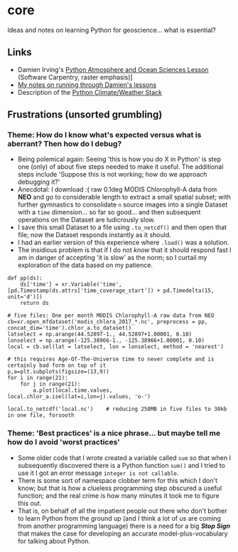 # core

Ideas and notes on learning Python for geoscience... what is essential? 

## Links

* Damien Irving's [Python Atmosphere and Ocean Sciences Lesson](https://carpentrieslab.github.io/python-aos-lesson/)
(Software Carpentry, raster emphasis)]
* [My notes on running through Damien's lessons](http://github.com/pangeo-data/education-material/pedagogy/README.md)
* Description of the [Python Climate/Weather Stack](https://drclimate.wordpress.com/2016/10/04/the-weatherclimate-python-stack/)


## Frustrations (unsorted grumbling)

### Theme: How do I know what's expected versus what is aberrant? Then how do I debug?
- Being polemical again: Seeing 'this is how you do X in Python' is step one (only) of about five steps
needed to make it useful. The additional steps include 'Suppose this is not working; how do we approach
debugging it?'
- Anecdotal: I download :( raw 0.1deg MODIS Chlorophyll-A data from **NEO** and go to considerable 
length to extract a small spatial subset; with further gymnastics to consolidate `n` source images into a single 
Dataset with a `time` dimension... so far so good... and then subsequent operations on the Dataset are ludicrously
slow. 
- I save this small Dataset to a file using `.to_netcdf()` and then open that file; now the Dataset responds 
instantly as it should.
- I had an earlier version of this experience where `.load()` was a solution.
- The insidious problem is that if I do not *know* that it should respond fast I am in danger of accepting 'it is slow'
as the norm; so I curtail my exploration of the data based on my patience. 


```
def pp(ds):
    ds['time'] = xr.Variable('time', [pd.Timestamp(ds.attrs['time_coverage_start']) + pd.Timedelta(15, unit='d')])
    return ds

# five files: One per month MODIS Chlorophyll-A raw data from NEO
cb=xr.open_mfdataset('modis_chlora_2017_*.nc', preprocess = pp, concat_dim='time').chlor_a.to_dataset() 
latselect = np.arange(44.52897-1., 44.52897+1.00001, 0.10)
lonselect = np.arange(-125.38966-1., -125.38966+1.00001, 0.10)
local = cb.sel(lat = latselect, lon = lonselect, method = 'nearest')

# this requires Age-Of-The-Universe time to never complete and is certainly bad form on top of it
p,a=plt.subplots(figsize=(13,9))
for i in range(21):
    for j in range(21):
        a.plot(local.time.values, local.chlor_a.isel(lat=i,lon=j).values, 'o-')

local.to_netcdf('local.nc')    # reducing 250MB in five files to 30kb in one file, forsooth

```

### Theme: 'Best practices' is a nice phrase... but maybe tell me how do I avoid 'worst practices'

- Some older code that I wrote created a variable called `sum` so that when I subsequently discovered 
there is a Python function `sum()` and I tried to use it I got an error message `integer is not callable`. 
- There is some sort of namespace clobber term for this which I don't know; but that is how a clueless
programming step obscured a useful function; and the real crime is how many minutes it took me to figure
this out. 
- That is, on behalf of all the impatient people out there who don't bother to learn Python from the 
ground up (and I think a lot of us are coming from another programming language) there is a need for 
a big ***Stop Sign*** that makes the case for developing an accurate model-plus-vocabulary for talking
about Python. 




